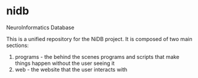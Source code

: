# nidb
NeuroInformatics Database

This is a unified repository for the NiDB project. It is composed of two main sections:

  1) programs - the behind the scenes programs and scripts that make things happen without the user seeing it
  2) web - the website that the user interacts with
